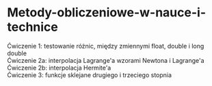 # Metody-obliczeniowe-w-nauce-i-technice
Ćwiczenie 1: testowanie różnic, między zmiennymi float, double i long double <br />
Ćwiczenie 2a: interpolacja Lagrange'a wzorami Newtona i Lagrange'a <br />
Ćwiczenie 2b: interpolacja Hermite'a <br />
Ćwiczenie 3: funkcje sklejane drugiego i trzeciego stopnia
